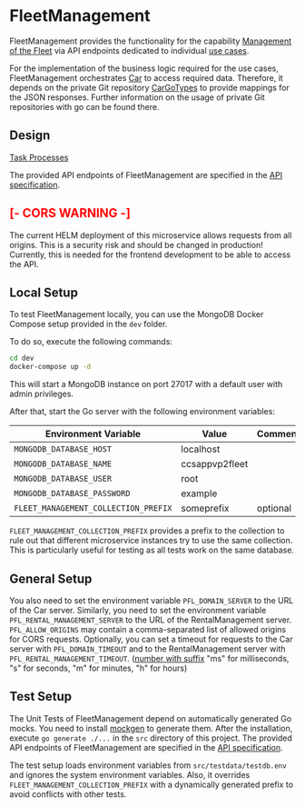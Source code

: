# FleetManagement

FleetManagement provides the functionality for the capability [Management of the Fleet](https://git.scc.kit.edu/cm-tm/cm-team/projectwork/pse/0-doc-ccs-app-v-2/-/blob/main/pages/capabilities.md) via API endpoints dedicated to individual [use cases](https://git.scc.kit.edu/cm-tm/cm-team/projectwork/pse/0-doc-ccs-app-v-2/-/blob/main/pages/use_case_diagram.md). 

For the implementation of the business logic required for the use cases, FleetManagement orchestrates [Car](https://git.scc.kit.edu/cm-tm/cm-team/projectwork/pse/domain/d-carimpl) to access required data.
Therefore, it depends on the private Git repository [CarGoTypes](https://git.scc.kit.edu/cm-tm/cm-team/projectwork/pse/domain/d-cargotypes) to provide mappings for the JSON responses.
Further information on the usage of private Git repositories with go can be found there.

## Design 

[Task Processes](pages/task_processes.md) 

The provided API endpoints of FleetManagement are specified in the [API specification](https://git.scc.kit.edu/cm-tm/cm-team/projectwork/pse/application/p-fleetmanagementdesign). 

## <span style="color: red">[- CORS WARNING -] </span>

The current HELM deployment of this microservice allows requests from all origins. This is a security risk and should be changed in production!
Currently, this is needed for the frontend development to be able to access the API.


## Local Setup
To test FleetManagement locally, you can use the MongoDB Docker Compose setup provided in the `dev` folder.

To do so, execute the following commands:
```bash
cd dev
docker-compose up -d
```

This will start a MongoDB instance on port 27017 with a default user with admin privileges.

After that, start the Go server with the following environment variables:

| Environment Variable                 | Value          | Comment  |
|--------------------------------------|----------------|----------|
| `MONGODB_DATABASE_HOST`              | localhost      |          |
| `MONGODB_DATABASE_NAME`              | ccsappvp2fleet |          |
| `MONGODB_DATABASE_USER`              | root           |          |
| `MONGODB_DATABASE_PASSWORD`          | example        |          |
| `FLEET_MANAGEMENT_COLLECTION_PREFIX` | someprefix     | optional |

`FLEET_MANAGEMENT_COLLECTION_PREFIX` provides a prefix to the collection to rule out that different microservice instances
try to use the same collection. This is particularly useful for testing as all tests work on the same database.

## General Setup
You also need to set the environment variable `PFL_DOMAIN_SERVER` to the URL of the Car server.
Similarly, you need to set the environment variable `PFL_RENTAL_MANAGEMENT_SERVER` to the URL of the RentalManagement 
server. 
`PFL_ALLOW_ORIGINS` may contain a comma-separated list of allowed origins for CORS requests.
Optionally, you can set a timeout for requests to the Car server with `PFL_DOMAIN_TIMEOUT`
and to the RentalManagement server with `PFL_RENTAL_MANAGEMENT_TIMEOUT`.
([number with suffix](https://pkg.go.dev/time#ParseDuration)
"ms" for milliseconds, "s" for seconds, "m" for minutes, "h" for hours)

## Test Setup
The Unit Tests of FleetManagement depend on automatically generated Go mocks.
You need to install [mockgen](https://github.com/golang/mock#installation) to generate them.
After the installation, execute `go generate ./...` in the `src` directory of this project.
The provided API endpoints of FleetManagement are specified in the [API specification](https://git.scc.kit.edu/cm-tm/cm-team/projectwork/pse/application/p-fleetmanagementdesign). 

The test setup loads environment variables from `src/testdata/testdb.env` and ignores the system environment variables.
Also, it overrides `FLEET_MANAGEMENT_COLLECTION_PREFIX` with a dynamically generated prefix to avoid conflicts with other tests.
